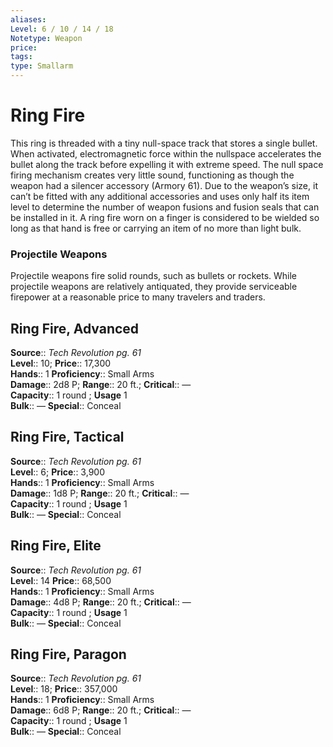 ```yaml
---
aliases: 
Level: 6 / 10 / 14 / 18
Notetype: Weapon
price: 
tags: 
type: Smallarm
---
```


# Ring Fire

This ring is threaded with a tiny null-space track that stores a single bullet. When activated, electromagnetic force within the nullspace accelerates the bullet along the track before expelling it with extreme speed. The null space firing mechanism creates very little sound, functioning as though the weapon had a silencer accessory (Armory 61). Due to the weapon’s size, it can’t be fitted with any additional accessories and uses only half its item level to determine the number of weapon fusions and fusion seals that can be installed in it. A ring fire worn on a finger is considered to be wielded so long as that hand is free or carrying an item of no more than light bulk.

### Projectile Weapons

Projectile weapons fire solid rounds, such as bullets or rockets. While projectile weapons are relatively antiquated, they provide serviceable firepower at a reasonable price to many travelers and traders.  

## Ring Fire, Advanced

**Source**:: _Tech Revolution pg. 61_  
**Level**:: 10;
**Price**:: 17,300  
**Hands**:: 1
**Proficiency**:: Small Arms  
**Damage**:: 2d8 P; **Range**:: 20 ft.;
**Critical**:: —  
**Capacity**:: 1 round ; **Usage** 1  
**Bulk**:: —
**Special**:: Conceal

## Ring Fire, Tactical

**Source**:: _Tech Revolution pg. 61_  
**Level**:: 6;
**Price**:: 3,900  
**Hands**:: 1
**Proficiency**:: Small Arms  
**Damage**:: 1d8 P; **Range**:: 20 ft.;
**Critical**:: —  
**Capacity**:: 1 round ; **Usage** 1  
**Bulk**:: —
**Special**:: Conceal

## Ring Fire, Elite

**Source**:: _Tech Revolution pg. 61_  
**Level**:: 14
**Price**:: 68,500  
**Hands**:: 1
**Proficiency**:: Small Arms  
**Damage**:: 4d8 P; **Range**:: 20 ft.;
**Critical**:: —  
**Capacity**:: 1 round ; **Usage** 1  
**Bulk**:: —
**Special**:: Conceal

## Ring Fire, Paragon

**Source**:: _Tech Revolution pg. 61_  
**Level**:: 18;
**Price**:: 357,000  
**Hands**:: 1
**Proficiency**:: Small Arms  
**Damage**:: 6d8 P; **Range**:: 20 ft.;
**Critical**:: —  
**Capacity**:: 1 round ; **Usage** 1  
**Bulk**:: —
**Special**:: Conceal
